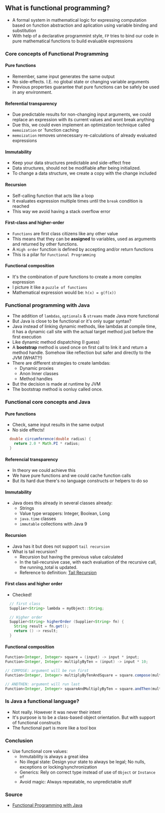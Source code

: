 ## What is functional programming?
- A formal system in mathematical logic for expressing computation based on function abstraction and aplication using variable binding and substitution
- With help of a declarative programmint style, `FP` tries to bind our code in pure mathematical functions to build evaluable expressions

### Core concepts of Functional Programming
#### Pure functions
- Remember, same input generates the same output
- No side-effects. I.E. no global state or changing variable arguments
- Previous properties guarantee that pure functions can be safely be used in any environment.

#### Referential transparency
- Due predictable results for non-changing input arguments, we could replace an expression with its current values and wont break anything
- Due this, we could even implement an optimization technique called `memoization` or `function caching
- `memoization` removes unnecessary re-calculations of already evaluated expressions

#### Immutability
- Keep your data structures predictable and side-effect free
- Data structures, should not be modifiable after being initialized. 
- To change a data structure, we create a copy with the change included

#### Recursion
- Self-calling function that acts like a loop
- It evaluates expression multiple times until the `break` condition is reached
- This way we avoid having a stack overflow error

#### First-class and higher-order
- `Functions` are first class citizens like any other value
- This means that they can be **assigned** to variables, used as arguments and returned by other functions.
- A `High order` function is defined by accepting and/or return functions
- This is a pilar for `Functional Programming`

#### Functional composition
- It's the combination of pure functions to create a more complex expression
- I picture it like a `puzzle of functions`
- Mathematical expression would be: `h(x) = g(f(x))`

### Functional programming with Java
- The addition of `lambdas`, `optionals` & `streams` made Java more functional
- But Java is close to be functional or it's only sugar syntax?
- Java instead of linking dynamic methods, like lambdas at compile time, it has a dynamic call site with the actual target method just before the first execution
- Like dynamic method dispatching (I guess)
- A **bootstrap** method is used once on first call to link it and return a method handle. Somehow like reflection but safer and directly to the JVM (WHAT?!)
- There are different strategies to create lambdas:
  - Dynamic proxies
  - Anon Inner classes
  - Method handles
- But the decision is made at runtime by JVM
- The bootstrap method is oonluy called once.

### Functional core concepts and Java
#### Pure functions
- Check, same input results in the same output
- No side effects!
```java
  double circumference(double radius) {
    return 2.0 * Math.PI * radius;
  }
```

#### Referencial transparency
- In theory we could achieve this
- We have pure functions and we could cache function calls
- But its hard due there's no language constructs or helpers to do so

#### Immutability
- Java does this already in several classes already:
  - Strings
  - Value type wrappers: Integer, Boolean, Long
  - `java.time` classes
  - `immutable` collections with Java 9

#### Recursion
- Java has it but does not support `tail recursion`
- What is tail recursion?
  - Recursion but having the previous value calculated
  - In the tail-recursive case, with each evaluation of the recursive call, the running_total is updated.
  - Reference to definition: [Tail Recursion](https://stackoverflow.com/questions/33923/what-is-tail-recursion)

#### First class and higher order
- Checked!
```java
  // first class
  Supplier<String> lambda = myObject::String;

  // Higher order
  Supplier<String> higherOrder (Supplier<String> fn) {
    String result = fn.get();
    return () -> result;
  }
```

#### Functional composition
```java
Function<Integer, Integer> square = (input) -> input * input;
Function<Integer, Integer> multiplyByTen = (input) -> input * 10;

// COMPOSE: argument will be run first
Function<Integer, Integer> multiplyByTenAndSquare = square.compose(multiplyByTen);

// ANDTHEN: argument will run last
Function<Integer, Integer> squareAndMultiplyByTen = square.andThen(multiplyByTen);
```

### Is Java a functional language?
- Not really. However it was never their intent
- It's purpose is  to be a class-based object orientation. But with support of functional constructs
- The functional part is more like a tool box

### Conclusion
- Use functional core values:
  - Inmutability is always a great idea
  - No illegal state: Design your state to always be legal; No nulls, exceptions or locking/synchronization
  - Generics: Rely on correct type instead of use of `Object` or `Instance of`
  - Avoid magic: Always repeatable, no unpredictable stuff

### Source
- [Functional Programming with Java](https://medium.com/better-programming/functional-programming-with-java-an-introduction-daa783355731)
